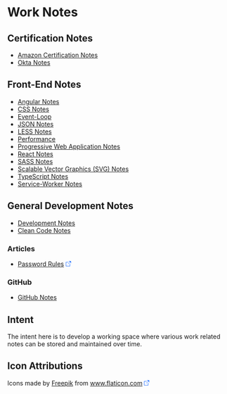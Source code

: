 # Work Notes

## Certification Notes

* [Amazon Certification Notes](AWS/README.md)
* [Okta Notes](Okta/README.md)

## Front-End Notes

* [Angular Notes](Angular/README.md)
* [CSS Notes](CSS/README.md)
* [Event-Loop](Event-Loop/README.md)
* [JSON Notes](JSON/README.md)
* [LESS Notes](LESS/README.md)
* [Performance](Performance/README.md)
* [Progressive Web Application Notes](PWA/README.md)
* [React Notes](React/README.md)
* [SASS Notes](SASS/README.md)
* [Scalable Vector Graphics (SVG) Notes](SVG/README.md)
* [TypeScript Notes](TypeScript/README.md)
* [Service-Worker Notes](Service-Workers/README.md)

## General Development Notes

* [Development Notes](Development/README.md)
* [Clean Code Notes](Development/Clean-Code.md)

### Articles

* [Password Rules](https://gizmodo.com/the-guy-who-invented-those-annoying-password-rules-now-1797643987) ![Link](foreign.png)

### GitHub

* [GitHub Notes](GitHub/README.md)

## Intent

The intent here is to develop a working space where various work related notes can be stored and maintained over time.

## Icon Attributions

Icons made by <a href="https://www.freepik.com" title="Freepik">Freepik</a> from <a href="https://www.flaticon.com/" title="Flaticon">www.flaticon.com</a>  ![Link](foreign.png)

